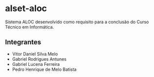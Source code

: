 # alset-aloc
Sistema ALOC desenvolvido como requisito para a conclusão do Curso Técnico em Informática.

## Integrantes
 - Vitor Daniel Silva Melo
 - Gabriel Rodrigues Antunes
 - Gabriel Lucena Ferreira 
 - Pedro Henrique de Melo Batista